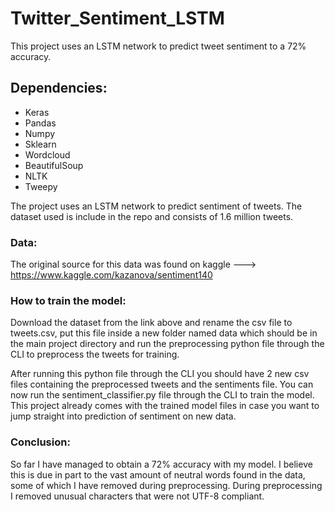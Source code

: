 # Twitter_Sentiment_LSTM
This project uses an LSTM network to predict tweet sentiment to a 72% accuracy.

## Dependencies:
- Keras
- Pandas
- Numpy
- Sklearn
- Wordcloud
- BeautifulSoup
- NLTK
- Tweepy

The project uses an LSTM network to predict sentiment of tweets. The dataset used is include in the repo and consists of 1.6 million tweets. 

### Data:
The original source for this data was found on kaggle --->  https://www.kaggle.com/kazanova/sentiment140

### How to train the model:
Download the dataset from the link above and rename the csv file to tweets.csv, put this file inside a new folder named data which should be in the main project directory and run the preprocessing python file through the CLI to preprocess the tweets for training.

After running this python file through the CLI you should have 2 new csv files containing the preprocessed tweets and the sentiments file. You can now run the sentiment_classifier.py file through the CLI to train the model. This project already comes with the trained model files in case you want to jump straight into prediction of sentiment on new data.

### Conclusion:
So far I have managed to obtain a 72% accuracy with my model. I believe this is due in part to the vast amount of neutral words found in the data, some of which I have removed during preprocessing. During preprocessing I removed unusual characters that were not UTF-8 compliant. 
